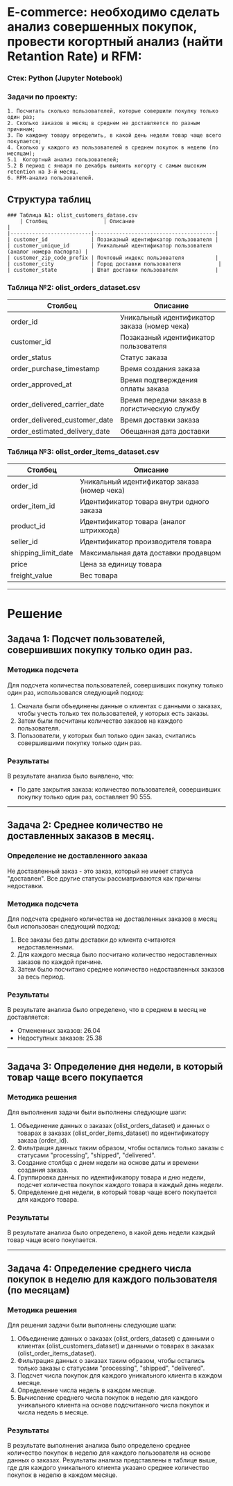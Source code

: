 # E-commerce: необходимо сделать анализ совершенных покупок, провести когортный анализ (найти Retantion Rate) и RFM:

### Стек: Python (Jupyter Notebook)

### Задачи по проекту: 
    1. Посчитать сколько пользователей, которые совершили покупку только один раз;
    2. Сколько заказов в месяц в среднем не доставляется по разным причинам;
    3. По каждому товару определить, в какой день недели товар чаще всего покупается;
    4. Сколько у каждого из пользователей в среднем покупок в неделю (по месяцам);
    5.1  Когортный анализ пользователей;
    5.2 В период с января по декабрь выявить когорту с самым высоким retention на 3-й месяц.
    6. RFM-анализ пользователей.

## Структура таблиц
    ### Таблица №1: olist_customers_datase.csv
        | Столбец                  | Описание                              |
    |--------------------------|---------------------------------------|
    | customer_id              | Позаказный идентификатор пользователя |
    | customer_unique_id       | Уникальный идентификатор пользователя (аналог номера паспорта) |
    | customer_zip_code_prefix | Почтовый индекс пользователя          |
    | customer_city            | Город доставки пользователя            |
    | customer_state           | Штат доставки пользователя            |

### Таблица №2: olist_orders_dataset.csv

| Столбец                      | Описание                                      |
|------------------------------|-----------------------------------------------|
| order_id                     | Уникальный идентификатор заказа (номер чека) |
| customer_id                  | Позаказный идентификатор пользователя        |
| order_status                 | Статус заказа                                 |
| order_purchase_timestamp     | Время создания заказа                         |
| order_approved_at            | Время подтверждения оплаты заказа             |
| order_delivered_carrier_date | Время передачи заказа в логистическую службу |
| order_delivered_customer_date| Время доставки заказа                         |
| order_estimated_delivery_date| Обещанная дата доставки                      |

### Таблица №3: olist_order_items_dataset.csv

| Столбец               | Описание                                                |
|-----------------------|---------------------------------------------------------|
| order_id              | Уникальный идентификатор заказа (номер чека)           |
| order_item_id         | Идентификатор товара внутри одного заказа              |
| product_id            | Идентификатор товара (аналог штрихкода)                |
| seller_id             | Идентификатор производителя товара                     |
| shipping_limit_date   | Максимальная дата доставки продавцом                  |
| price                 | Цена за единицу товара                                 |
| freight_value         | Вес товара                                              |

******************************************************************************************************************
# Решение

## Задача 1: Подсчет пользователей, совершивших покупку только один раз.

### Методика подсчета
Для подсчета количества пользователей, совершивших покупку только один раз, использовался следующий подход:
1. Сначала были объединены данные о клиентах с данными о заказах, чтобы учесть только тех пользователей, у которых есть заказы.
2. Затем были посчитаны количество заказов на каждого пользователя.
3. Пользователи, у которых был только один заказ, считались совершившими покупку только один раз.

### Результаты
В результате анализа было выявлено, что:
- По дате закрытия заказа: количество пользователей, совершивших покупку только один раз, составляет 90 555.

******************************************************************************************************************

## Задача 2: Среднее количество не доставленных заказов в месяц.

### Определение не доставленного заказа
Не доставленный заказ - это заказ, который не имеет статуса "доставлен". Все другие статусы рассматриваются как причины недоставки.

### Методика подсчета
Для подсчета среднего количества не доставленных заказов в месяц был использован следующий подход:
1. Все заказы без даты доставки до клиента считаются недоставленными.
2. Для каждого месяца было посчитано количество недоставленных заказов по каждой причине.
3. Затем было посчитано среднее количество недоставленных заказов за весь период.

### Результаты
В результате анализа было определено, что в среднем в месяц не доставляется:
- Отмененных заказов:  26.04
- Недоступных заказов: 25.38
  
******************************************************************************************************************

## Задача 3: Определение дня недели, в который товар чаще всего покупается

### Методика решения
Для выполнения задачи были выполнены следующие шаги:
1. Объединение данных о заказах (olist_orders_dataset) и данных о товарах в заказах (olist_order_items_dataset) по идентификатору заказа (order_id).
2. Фильтрация данных таким образом, чтобы остались только заказы с статусами "processing", "shipped", "delivered".
3. Создание столбца с днем недели на основе даты и времени создания заказа.
4. Группировка данных по идентификатору товара и дню недели, подсчет количества покупок каждого товара в каждый день недели.
5. Определение дня недели, в который товар чаще всего покупается для каждого товара.

### Результаты
В результате анализа было определено, в какой день недели каждый товар чаще всего покупается.

******************************************************************************************************************

## Задача 4: Определение среднего числа покупок в неделю для каждого пользователя (по месяцам)

### Методика решения
Для решения задачи были выполнены следующие шаги:
1. Объединение данных о заказах (olist_orders_dataset) с данными о клиентах (olist_customers_dataset) и данными о товарах в заказах (olist_order_items_dataset).
2. Фильтрация данных о заказах таким образом, чтобы остались только заказы с статусами "processing", "shipped", "delivered".
3. Подсчет числа покупок для каждого уникального клиента в каждом месяце.
4. Определение числа недель в каждом месяце.
5. Вычисление среднего числа покупок в неделю для каждого уникального клиента на основе подсчитанного числа покупок и числа недель в месяце.

### Результаты
В результате выполнения анализа было определено среднее количество покупок в неделю для каждого пользователя на основе данных о заказах. Результаты анализа представлены в таблице выше, где для каждого уникального клиента указано среднее количество покупок в неделю в каждом месяце.



